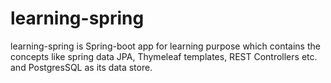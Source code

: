 # learning-spring
learning-spring is Spring-boot app for learning purpose which contains the concepts like spring data JPA, Thymeleaf
templates,
REST Controllers etc. and PostgresSQL as its data store. 
